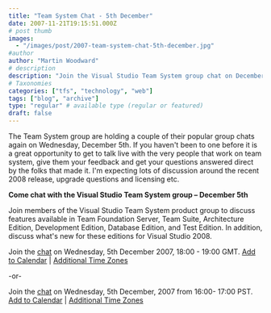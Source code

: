 ```yaml
---
title: "Team System Chat - 5th December"
date: 2007-11-21T19:15:51.000Z
# post thumb
images:
  - "/images/post/2007-team-system-chat-5th-december.jpg"
#author
author: "Martin Woodward"
# description
description: "Join the Visual Studio Team System group chat on December 5th for insights on Team Foundation Server and the latest Visual Studio 2008 features."
# Taxonomies
categories: ["tfs", "technology", "web"]
tags: ["blog", "archive"]
type: "regular" # available type (regular or featured)
draft: false
---
```


The Team System group are holding a couple of their popular group chats again on Wednesday, December 5th. If you haven't been to one before it is a great opportunity to get to talk live with the very people that work on team system, give them your feedback and get your questions answered direct by the folks that made it. I'm expecting lots of discussion around the recent 2008 release, upgrade questions and licensing etc.

**Come chat with the Visual Studio Team System group – December 5th**

Join members of the Visual Studio Team System product group to discuss features available in Team Foundation Server, Team Suite, Architecture Edition, Development Edition, Database Edition, and Test Edition. In addition, discuss what's new for these editions for Visual Studio 2008.

Join the [chat](http://msdn.microsoft.com/chats) on Wednesday, 5th December 2007, 18:00 - 19:00 GMT.
[Add to Calendar](http://www.microsoft.com/communities/chats/vcs/07_1205_msdn_VSTS10.ics) | [Additional Time Zones](http://www.timeanddate.com/worldclock/fixedtime.html?month=12&day=5&year=2007&hour=10&min=0&sec=0&p1=234)

-or-

Join the [chat](http://msdn.microsoft.com/chats) on Wednesday, 5th December, 2007 from 16:00- 17:00 PST.
[Add to Calendar](http://www.microsoft.com/communities/chats/vcs/07_1205_msdn_VSTS4.ics) | [Additional Time Zones](http://www.timeanddate.com/worldclock/fixedtime.html?month=12&day=5&year=2007&hour=16&min=0&sec=0&p1=234)
